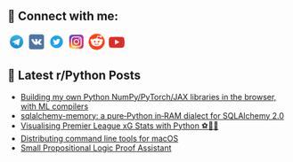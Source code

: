 ## 🔎 Connect with me:
[<img src="https://github.com/bullbesh/bullbesh/blob/main/images/Telegram.png" width="32" height="32" />](https://t.me/bullbesh)
[<img src="https://github.com/bullbesh/bullbesh/blob/main/images/VK.png" width="32" height="32" />](https://vk.com/bullbesh)
[<img src="https://github.com/bullbesh/bullbesh/blob/main/images/Twitter.png" width="32" height="32" />](https://twitter.com/bullbesh1)
[<img src="https://github.com/bullbesh/bullbesh/blob/main/images/Instagram.png" width="32" height="32" />](https://www.instagram.com/bullbesh)
[<img src="https://github.com/bullbesh/bullbesh/blob/main/images/Reddit.png" width="32" height="32" />](https://www.reddit.com/user/bullbesh)
[<img src="https://github.com/bullbesh/bullbesh/blob/main/images/YouTube.png" width="32" height="32" />](https://www.youtube.com/channel/UCtfjRs6uzgq5mfm8S06WTcg)

## 📕 Latest r/Python Posts
<!-- BLOG-POST-LIST:START -->
- [Building my own Python NumPy/PyTorch/JAX libraries in the browser, with ML compilers](https://www.reddit.com/r/Python/comments/1kmhk41/building_my_own_python_numpypytorchjax_libraries/)
- [sqlalchemy-memory: a pure‑Python in‑RAM dialect for SQLAlchemy 2.0](https://www.reddit.com/r/Python/comments/1kmg3db/sqlalchemymemory_a_purepython_inram_dialect_for/)
- [Visualising Premier League xG Stats with Python ⚽️👨‍💻](https://www.reddit.com/r/Python/comments/1kmfzrp/visualising_premier_league_xg_stats_with_python/)
- [Distributing command line tools for macOS](https://www.reddit.com/r/Python/comments/1kmfels/distributing_command_line_tools_for_macos/)
- [Small Propositional Logic Proof Assistant](https://www.reddit.com/r/Python/comments/1kmf7pe/small_propositional_logic_proof_assistant/)
<!-- BLOG-POST-LIST:END -->
